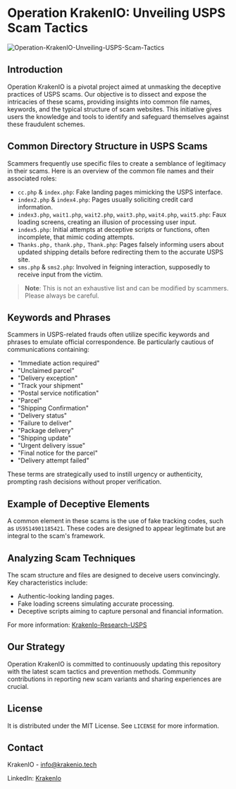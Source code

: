# Operation KrakenIO: Unveiling USPS Scam Tactics


![Operation-KrakenIO-Unveiling-USPS-Scam-Tactics](https://github.com/TheKrakenIO/Operation-KrakenIO-Unveiling-USPS-Scam-Tactics/assets/149908418/30d34765-68e9-4d2d-bda8-a62bb72237f6)


## Introduction

Operation KrakenIO is a pivotal project aimed at unmasking the deceptive practices of USPS scams. Our objective is to dissect and expose the intricacies of these scams, providing insights into common file names, keywords, and the typical structure of scam websites. This initiative gives users the knowledge and tools to identify and safeguard themselves against these fraudulent schemes.

## Common Directory Structure in USPS Scams

Scammers frequently use specific files to create a semblance of legitimacy in their scams. Here is an overview of the common file names and their associated roles:

- `cc.php` & `index.php`: Fake landing pages mimicking the USPS interface.
- `index2.php` & `index4.php`: Pages usually soliciting credit card information.
- `index3.php`, `wait1.php`, `wait2.php`, `wait3.php`, `wait4.php`, `wait5.php`: Faux loading screens, creating an illusion of processing user input.
- `index5.php`: Initial attempts at deceptive scripts or functions, often incomplete, that mimic coding attempts.
- `Thanks.php,` `thank.php,` `Thank.php`: Pages falsely informing users about updated shipping details before redirecting them to the accurate USPS site.
- `sms.php` & `sms2.php`: Involved in feigning interaction, supposedly to receive input from the victim.

> **Note**: This is not an exhaustive list and can be modified by scammers. Please always be careful.

## Keywords and Phrases

Scammers in USPS-related frauds often utilize specific keywords and phrases to emulate official correspondence. Be particularly cautious of communications containing:

- "Immediate action required"
- "Unclaimed parcel"
- "Delivery exception"
- "Track your shipment"
- "Postal service notification"
- "Parcel"
- "Shipping Confirmation"
- "Delivery status"
- "Failure to deliver"
- "Package delivery"
- "Shipping update"
- "Urgent delivery issue"
- "Final notice for the parcel"
- "Delivery attempt failed"

These terms are strategically used to instill urgency or authenticity, prompting rash decisions without proper verification. 

## Example of Deceptive Elements

A common element in these scams is the use of fake tracking codes, such as `US9514901185421`. These codes are designed to appear legitimate but are integral to the scam's framework.

## Analyzing Scam Techniques

The scam structure and files are designed to deceive users convincingly. Key characteristics include:

- Authentic-looking landing pages.
- Fake loading screens simulating accurate processing.
- Deceptive scripts aiming to capture personal and financial information.

For more information: [KrakenIo-Research-USPS](https://krakenio.tech/collections/research/research.html)

## Our Strategy

Operation KrakenIO is committed to continuously updating this repository with the latest scam tactics and prevention methods. Community contributions in reporting new scam variants and sharing experiences are crucial.


## License

It is distributed under the MIT License. See `LICENSE` for more information.

## Contact

KrakenIO - info@krakenio.tech

LinkedIn: [KrakenIo](https://www.linkedin.com/company/kraken-io/)
